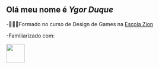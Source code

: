 ## Olá meu nome é *Ygor Duque*
-👨🏽‍💻Formado no curso de Design de Games na [Escola Zion](https://escolazion.com/)

-Familiarizado com:


<img widht="50" height="50" src="https://cdn.jsdelivr.net/gh/devicons/devicon@latest/icons/unrealengine/unrealengine-original.svg" />

